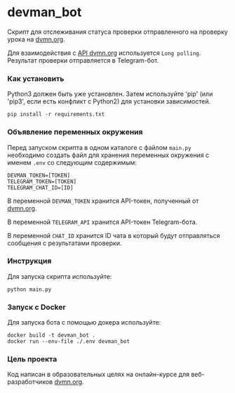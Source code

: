 # devman_bot
 
Скрипт для отслеживания статуса проверки отправленного на проверку урока на [dvmn.org](https://dvmn.org).

Для взаимодействия с [API dvmn.org](https://dvmn.org/api/docs/) используется `Long polling`.
 Результат проверки отправляется в Telegram-бот.

### Как установить
Python3 должен быть уже установлен. Затем используйте 'pip' (или 'pip3', если есть конфликт с Python2) для установки зависимостей.

```
pip install -r requirements.txt
```

### Объявление переменных окружения
Перед запуском скрипта в одном каталоге с файлом `main.py` необходимо создать файл для хранения переменных окружения с именем `.env` со следующим содержимым:
```
DEVMAN_TOKEN=[TOKEN]
TELEGRAM_TOKEN=[TOKEN]
TELEGRAM_CHAT_ID=[ID]
```
В переменной `DEVMAN_TOKEN` хранится API-токен, полученный от [dvmn.org](https://dvmn.org/api/docs/).

В переменной `TELEGRAM_API` хранится API-токен Telegram-бота.

В переменной `CHAT_ID` хранится ID чата в который будут отправляться сообщения с результатами проверки.

### Инструкция
Для запуска скрипта используйте: 
```
python main.py
```

### Запуск с Docker
Для запуска бота с помощью докера используйте:
```
docker build -t devman_bot .
docker run --env-file ./.env devman_bot
```

### Цель проекта

Код написан в образовательных целях на онлайн-курсе для веб-разработчиков [dvmn.org](https://dvmn.org).